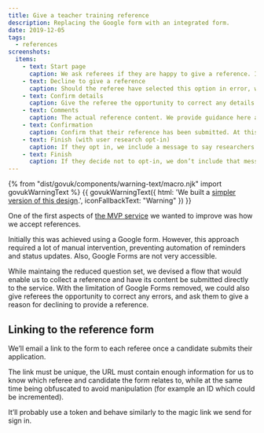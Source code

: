 ```yaml
---
title: Give a teacher training reference
description: Replacing the Google form with an integrated form.
date: 2019-12-05
tags:
  - references
screenshots:
  items:
    - text: Start page
      caption: We ask referees if they are happy to give a reference. If they select no, a free text area allows them to provide a reason.
    - text: Decline to give a reference
      caption: Should the referee have selected this option in error, we provide contact details to rectify. If this happens a lot, we can think about adding a self-serve way to recover.
    - text: Confirm details
      caption: Give the referee the opportunity to correct any details. If they select no, a free text area is shown where they can tell us what needs correcting.
    - text: Comments
      caption: The actual reference content. We provide guidance here about the sort of content that would be helpful here.
    - text: Confirmation
      caption: Confirm that their reference has been submitted. At this point, we then ask if they would like to opt-in to user research.
    - text: Finish (with user research opt-in)
      caption: If they opt in, we include a message to say researchers will be in touch (this may need revising based on how we choose to engage with referees)
    - text: Finish
      caption: If they decide not to opt-in, we don’t include that message.
---
```


{% from "dist/govuk/components/warning-text/macro.njk" import govukWarningText %}
{{ govukWarningText({ html: 'We built a <a href="/apply-for-teacher-training/give-a-reference-iteration">simpler version of this design</a>.', iconFallbackText: "Warning" }) }}

One of the first aspects of [the MVP service](/apply-for-teacher-training/apply-launch) we wanted to improve was how we accept references.

Initially this was achieved using a Google form. However, this approach required a lot of manual intervention, preventing automation of reminders and status updates. Also, Google Forms are not very accessible.

While maintaing the reduced question set, we devised a flow that would enable us to collect a reference and have its content be submitted directly to the service. With the limitation of Google Forms removed, we could also give referees the opportunity to correct any errors, and ask them to give a reason for declining to provide a reference.

## Linking to the reference form

We’ll email a link to the form to each referee once a candidate submits their application.

The link must be unique, the URL must contain enough information for us to know which referee and candidate the form relates to, while at the same time being obfuscated to avoid manipulation (for example an ID which could be incremented).

It’ll probably use a token and behave similarly to the magic link we send for sign in.

